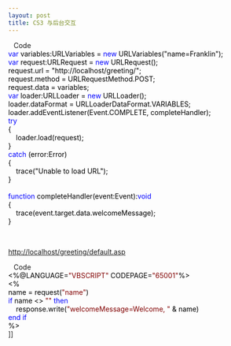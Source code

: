 ```yaml
---
layout: post
title: CS3 与后台交互
---
```

<div class="cnblogs_code"><img height="16" width="11" src="http://www.cnblogs.com/images/OutliningIndicators/ContractedBlock.gif" align="top" onclick="function onclick()
{
this.style.display='none'; document.getElementById('Code_Closed_Text_175055').style.display='none'; document.getElementById('Code_Open_Image_175055').style.display='inline'; document.getElementById('Code_Open_Text_175055').style.display='inline';
}" id="Code_Closed_Image_175055" style="display: none;" /><img height="16" width="11" src="http://www.cnblogs.com/images/OutliningIndicators/ExpandedBlockStart.gif" align="top" onclick="function onclick()
{
this.style.display='none'; document.getElementById('Code_Open_Text_175055').style.display='none'; getElementById('Code_Closed_Image_175055').style.display='inline'; getElementById('Code_Closed_Text_175055').style.display='inline';
}" id="Code_Open_Image_175055" /><span class="cnblogs_code_Collapse" id="Code_Closed_Text_175055">Code</span><span id="Code_Open_Text_175055"><br /><!--<br /><br />Code highlighting produced by Actipro CodeHighlighter (freeware)<br />http://www.CodeHighlighter.com/<br /><br />--><span style="color: #0000FF;">var</span><span style="color: #000000;">&nbsp;variables:URLVariables&nbsp;</span><span style="color: #000000;">=</span><span style="color: #000000;">&nbsp;</span><span style="color: #0000FF;">new</span><span style="color: #000000;">&nbsp;URLVariables(</span><span style="color: #000000;">"</span><span style="color: #000000;">name=Franklin</span><span style="color: #000000;">"</span><span style="color: #000000;">);<br /></span><span style="color: #0000FF;">var</span><span style="color: #000000;">&nbsp;request:URLRequest&nbsp;</span><span style="color: #000000;">=</span><span style="color: #000000;">&nbsp;</span><span style="color: #0000FF;">new</span><span style="color: #000000;">&nbsp;URLRequest();<br />request.url&nbsp;</span><span style="color: #000000;">=</span><span style="color: #000000;">&nbsp;</span><span style="color: #000000;">"</span><span style="color: #000000;">http://localhost/greeting/</span><span style="color: #000000;">"</span><span style="color: #000000;">;<br />request.method&nbsp;</span><span style="color: #000000;">=</span><span style="color: #000000;">&nbsp;URLRequestMethod.POST;<br />request.data&nbsp;</span><span style="color: #000000;">=</span><span style="color: #000000;">&nbsp;variables;<br /></span><span style="color: #0000FF;">var</span><span style="color: #000000;">&nbsp;loader:URLLoader&nbsp;</span><span style="color: #000000;">=</span><span style="color: #000000;">&nbsp;</span><span style="color: #0000FF;">new</span><span style="color: #000000;">&nbsp;URLLoader();<br />loader.dataFormat&nbsp;</span><span style="color: #000000;">=</span><span style="color: #000000;">&nbsp;URLLoaderDataFormat.VARIABLES;<br />loader.addEventListener(Event.COMPLETE,&nbsp;completeHandler);<br /></span><span style="color: #0000FF;">try</span><span style="color: #000000;"><br />{<br />&nbsp;&nbsp;&nbsp;&nbsp;loader.load(request);<br />}<br /></span><span style="color: #0000FF;">catch</span><span style="color: #000000;">&nbsp;(error:Error)<br />{<br />&nbsp;&nbsp;&nbsp;&nbsp;trace(</span><span style="color: #000000;">"</span><span style="color: #000000;">Unable&nbsp;to&nbsp;load&nbsp;URL</span><span style="color: #000000;">"</span><span style="color: #000000;">);<br />}<br /><br /></span><span style="color: #0000FF;">function</span><span style="color: #000000;">&nbsp;completeHandler(event:Event):</span><span style="color: #0000FF;">void</span><span style="color: #000000;"><br />{<br />&nbsp;&nbsp;&nbsp;&nbsp;trace(event.target.data.welcomeMessage);<br />}</span></span></div>
<p>&nbsp;</p>
<p><a href="http://localhost/greeting/default.asp">http://localhost/greeting/default.asp</a></p>
<div class="cnblogs_code"><img height="16" width="11" src="http://www.cnblogs.com/images/OutliningIndicators/ContractedBlock.gif" align="top" onclick="function onclick()
{
this.style.display='none'; document.getElementById('Code_Closed_Text_175125').style.display='none'; document.getElementById('Code_Open_Image_175125').style.display='inline'; document.getElementById('Code_Open_Text_175125').style.display='inline';
}" id="Code_Closed_Image_175125" style="display: none;" /><img height="16" width="11" src="http://www.cnblogs.com/images/OutliningIndicators/ExpandedBlockStart.gif" align="top" onclick="function onclick()
{
this.style.display='none'; document.getElementById('Code_Open_Text_175125').style.display='none'; getElementById('Code_Closed_Image_175125').style.display='inline'; getElementById('Code_Closed_Text_175125').style.display='inline';
}" id="Code_Open_Image_175125" /><span class="cnblogs_code_Collapse" id="Code_Closed_Text_175125">Code</span><span id="Code_Open_Text_175125"><br /><!--<br /><br />Code highlighting produced by Actipro CodeHighlighter (freeware)<br />http://www.CodeHighlighter.com/<br /><br />--><span style="color: #000000;">&lt;</span><span style="color: #000000;">%@LANGUAGE</span><span style="color: #000000;">=</span><span style="color: #800000;">"</span><span style="color: #800000;">VBSCRIPT</span><span style="color: #800000;">"</span><span style="color: #000000;">&nbsp;CODEPAGE</span><span style="color: #000000;">=</span><span style="color: #800000;">"</span><span style="color: #800000;">65001</span><span style="color: #800000;">"</span><span style="color: #000000;">%</span><span style="color: #000000;">&gt;</span><span style="color: #000000;"><br /></span><span style="color: #000000;">&lt;</span><span style="color: #000000;">%<br />name&nbsp;</span><span style="color: #000000;">=</span><span style="color: #000000;">&nbsp;request(</span><span style="color: #800000;">"</span><span style="color: #800000;">name</span><span style="color: #800000;">"</span><span style="color: #000000;">)<br /></span><span style="color: #0000FF;">if</span><span style="color: #000000;">&nbsp;name&nbsp;</span><span style="color: #000000;">&lt;&gt;</span><span style="color: #000000;">&nbsp;</span><span style="color: #800000;">""</span><span style="color: #000000;">&nbsp;</span><span style="color: #0000FF;">then</span><span style="color: #000000;">&nbsp;<br />&nbsp;&nbsp;&nbsp;&nbsp;response.write(</span><span style="color: #800000;">"</span><span style="color: #800000;">welcomeMessage=Welcome,&nbsp;</span><span style="color: #800000;">"</span><span style="color: #000000;">&nbsp;</span><span style="color: #000000;">&amp;</span><span style="color: #000000;">&nbsp;name)<br /></span><span style="color: #0000FF;">end</span><span style="color: #000000;">&nbsp;</span><span style="color: #0000FF;">if</span><span style="color: #000000;"><br />%</span><span style="color: #000000;">&gt;</span></span></div>]]